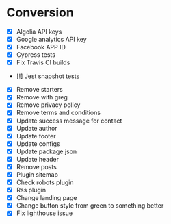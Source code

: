 # Conversion

- [x] Algolia API keys
- [x] Google analytics API key
- [x] Facebook APP ID
- [x] Cypress tests
- [x] Fix Travis CI builds
- [!] Jest snapshot tests
- [x] Remove starters
- [x] Remove with greg
- [x] Remove privacy policy
- [x] Remove terms and conditions
- [x] Update success message for contact
- [x] Update author
- [x] Update footer
- [x] Update configs
- [x] Update package.json
- [x] Update header
- [x] Remove posts
- [x] Plugin sitemap
- [x] Check robots plugin
- [x] Rss plugin
- [x] Change landing page
- [x] Change button style from green to something better
- [x] Fix lighthouse issue
